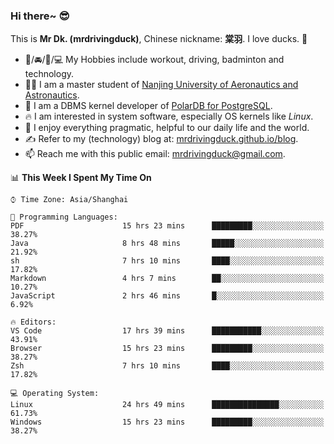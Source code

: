### Hi there~ 😎

This is **Mr Dk. (mrdrivingduck)**, Chinese nickname: **棠羽**. I love ducks. 🦆

- 💪/🚘/🏸/💻 My Hobbies include workout, driving, badminton and technology.
- 👨‍🎓 I am a master student of [Nanjing University of Aeronautics and Astronautics](https://en.wikipedia.org/wiki/Nanjing_University_of_Aeronautics_and_Astronautics).
- 🍊 I am a DBMS kernel developer of [PolarDB for PostgreSQL](https://github.com/ApsaraDB/PolarDB-for-PostgreSQL).
- 🔥 I am interested in system software, especially OS kernels like *Linux*.
- 🔧 I enjoy everything pragmatic, helpful to our daily life and the world.
- ✍ Refer to my (technology) blog at: [mrdrivingduck.github.io/blog](https://www.mrdrivingduck.cn/blog/#/).
- 📫 Reach me with this public email: [mrdrivingduck@gmail.com](mailto:mrdrivingduck@gmail.com).

<!--START_SECTION:waka-->
📊 **This Week I Spent My Time On** 

```text
⌚︎ Time Zone: Asia/Shanghai

💬 Programming Languages: 
PDF                      15 hrs 23 mins      █████████░░░░░░░░░░░░░░░░   38.27% 
Java                     8 hrs 48 mins       █████░░░░░░░░░░░░░░░░░░░░   21.92% 
sh                       7 hrs 10 mins       ████░░░░░░░░░░░░░░░░░░░░░   17.82% 
Markdown                 4 hrs 7 mins        ██░░░░░░░░░░░░░░░░░░░░░░░   10.27% 
JavaScript               2 hrs 46 mins       █░░░░░░░░░░░░░░░░░░░░░░░░   6.92%

🔥 Editors: 
VS Code                  17 hrs 39 mins      ███████████░░░░░░░░░░░░░░   43.91% 
Browser                  15 hrs 23 mins      █████████░░░░░░░░░░░░░░░░   38.27% 
Zsh                      7 hrs 10 mins       ████░░░░░░░░░░░░░░░░░░░░░   17.82%

💻 Operating System: 
Linux                    24 hrs 49 mins      ███████████████░░░░░░░░░░   61.73% 
Windows                  15 hrs 23 mins      █████████░░░░░░░░░░░░░░░░   38.27%

```


<!--END_SECTION:waka-->

<!-- ![Mr Dk.'s GitHub Stats](https://github-readme-stats.vercel.app/api?username=mrdrivingduck&count_private&show_icons=true&theme=buefy) -->

<!-- ![Most Used Languages](https://github-readme-stats.vercel.app/api/top-langs/?username=mrdrivingduck&exclude_repo=mips32-CPU,snort-tcp-socket&theme=buefy&layout=compact&langs_count=10) -->


<!--
**mrdrivingduck/mrdrivingduck** is a ✨ _special_ ✨ repository because its `README.md` (this file) appears on your GitHub profile.

Here are some ideas to get you started:

- 🔭 I’m currently working on ...
- 🌱 I’m currently learning ...
- 👯 I’m looking to collaborate on ...
- 🤔 I’m looking for help with ...
- 💬 Ask me about ...
- 📫 How to reach me: ...
- 😄 Pronouns: ...
- ⚡ Fun fact: ...
-->
